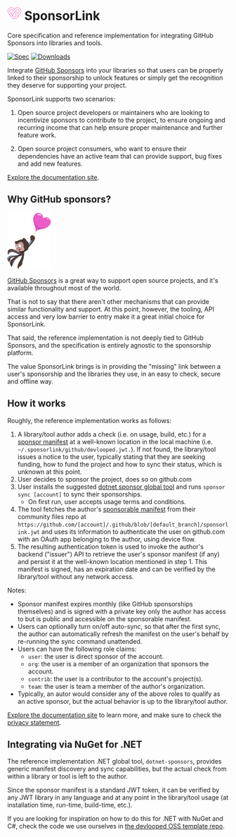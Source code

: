 # ![](https://github.com/devlooped/SponsorLink/raw/main/assets/img/sponsorlink-32.png) SponsorLink 

Core specification and reference implementation for integrating GitHub Sponsors into 
libraries and tools.

[![Spec](https://img.shields.io/github/v/release/devlooped/SponsorLink?include_prereleases&sort=semver&display_name=tag&label=spec&labelColor=EA4AAA&color=black)](https://www.devlooped.com/SponsorLink/spec.html)
[![Downloads](https://img.shields.io/nuget/dt/dotnet-sponsor.svg?color=blue)](https://www.nuget.org/packages/dotnet-sponsor)

Integrate [GitHub Sponsors](https://github.com/sponsors) into your libraries so that 
users can be properly linked to their sponsorship to unlock features or simply get 
the recognition they deserve for supporting your project. 

SponsorLink supports two scenarios:

1. Open source project developers or maintainers who are looking to incentivize 
   sponsors to contribute to the project, to ensure ongoing and recurring income 
   that can help ensure proper maintenance and further feature work.

2. Open source project consumers, who want to ensure their dependencies have 
   an active team that can provide support, bug fixes and add new features.

[Explore the documentation site](https://www.devlooped.com/SponsorLink).

## Why GitHub sponsors?

![Octocat lifted by a sponsors heart-shaped globe](/assets/img/sponsors-mona.png)

[GitHub Sponsors](https://github.com/sponsors/) is a great way to support open 
source projects, and it's available throughout most of the world. 

That is not to say that there aren't other mechanisms that can provide similar 
functionality and support. At this point, however, the tooling, API access and 
very low barrier to entry make it a great initial choice for SponsorLink.

That said, the reference implementation is not deeply tied to GitHub Sponsors, 
and the specification is entirely agnostic to the sponsorship platform. 

The value SponsorLink brings is in providing the "missing" link between a user's 
sponsorship and the libraries they use, in an easy to check, secure and offline 
way.

<!-- #package -->
## How it works

Roughly, the reference implementation works as follows:

1. A library/tool author adds a check (i.e. on usage, build, etc.) for a 
   [sponsor manifest](https://www.devlooped.com/SponsorLink/spec.html#sponsor-manifest) 
   at a well-known location in the local machine (i.e. `~/.sponsorlink/github/devlooped.jwt.`). If not found, the library/tool issues a notice to the user, typically stating 
   that they are seeking funding, how to fund the project and how to sync their status, 
   which is unknown at this point.
2. User decides to sponsor the project, does so on github.com
3. User installs the suggested [dotnet sponsor global tool](https://www.nuget.org/packages/dotnet-sponsor) and runs `sponsor sync [account]` to sync their sponsorships.
   * On first run, user accepts usage terms and conditions.
4. The tool fetches the author's [sponsorable manifest](https://www.devlooped.com/SponsorLink/spec.html#sponsorable-manifest) from their community files repo 
   at `https://github.com/[account]/.github/blob/[default_branch]/sponsorlink.jwt` and 
   uses its information to authenticate the user on github.com with an OAuth app belonging 
   to the author, using device flow.
5. The resulting authentication token is used to invoke the author's backend ("issuer") 
   API to retrieve the user's sponsor manifest (if any) and persist it at the well-known location 
   mentioned in step 1. This manifest is signed, has an expiration date and can be 
   verified by the library/tool without any network access.

Notes:
* Sponsor manifest expires monthly (like GitHub sponsorships themselves) and is signed 
   with a private key only the author has access to but is public and accessible on the 
   sponsorable manifest.
* Users can optionally turn on/off auto-sync, so that after the first sync, the author can 
   automatically refresh the manifest on the user's behalf by re-running the sync command 
   unattended.
* Users can have the following role claims:
   * `user`: the user is direct sponsor of the account.
   * `org`: the user is a member of an organization that sponsors the account.
   * `contrib`: the user is a contributor to the account's project(s).
   * `team`: the user is team a member of the author's organization.
* Typically, an autor would consider any of the above roles to qualify as an active 
   sponsor, but the actual behavior is up to the library/tool author.

[Explore the documentation site](https://www.devlooped.com/SponsorLink) to learn more, 
and make sure to check the [privacy statement](https://www.devlooped.com/SponsorLink/privacy.html).

## Integrating via NuGet for .NET

The reference implementation .NET global tool, `dotnet-sponsors`, provides generic 
manifest discovery and sync capabilities, but the actual check from within a library 
or tool is left to the author.

Since the sponsor manifest is a standard JWT token, it can be verified by any JWT
library in any language and at any point in the library/tool usage (at installation 
time, run-time, build-time, etc.).

If you are looking for inspiration on how to do this for .NET with NuGet and C#, 
check the code we use ourselves in [the devlooped OSS template repo](https://github.com/devlooped/oss/tree/main/src/SponsorLink).
